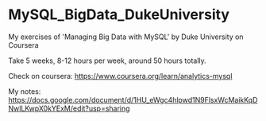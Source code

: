 # MySQL_BigData_DukeUniversity
My exercises of 'Managing Big Data with MySQL' by Duke University on Coursera

Take 5 weeks, 8-12 hours per week, around 50 hours totally.

Check on coursera: https://www.coursera.org/learn/analytics-mysql

My notes: https://docs.google.com/document/d/1HU_eWgc4hlpwd1N9FlsxWcMaikKqDNwlLKwpX0kYExM/edit?usp=sharing
